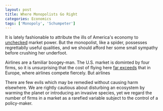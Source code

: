 ```yaml
---
layout: post
title: Where Monopolists Go Right
categories: Economics
tags: ['Monopoly', 'Schumpeter']
---
```


It is lately fashionable to attribute the ills of America's economy to [unchecked](https://www.nytimes.com/2019/11/10/opinion/big-business-consumer-prices.html) market power. But the monopolist, like a spider, possesses regrettablly useful qualities, and we should afford her some small sympathy before crushing her underfoot.

Airlines are a familiar boogey-man. The U.S. market is dominted by four firms, so it is unsurprising that the cost of flying here [far exceeds](https://www.economist.com/leaders/2017/04/22/a-lack-of-competition-explains-the-flaws-in-american-aviation) that in Europe, where airlines compete fiercely. But airlines  


There are few evils which may be remedied without causing harm elsewhere. We are rightly cautious about disturbing an ecosystem by warming the planet or introducing an invasive species, yet we regard the number of firms in a market as a rarefied variable subject to the control of a policy-maker. 